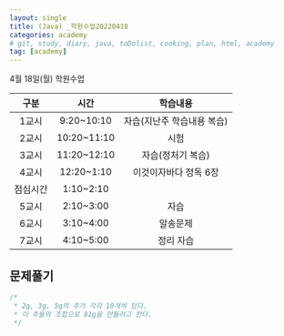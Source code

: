 ```yaml
---
layout: single
title: (Java) _학원수업20220418
categories: academy
# git, study, diary, java, toDolist, cooking, plan, html, academy
tag: [academy] 
---
```


4월 18일(월) 학원수업

|구분|시간|학습내용|
|:--:|:--:|:--:| 
|1교시|9:20~10:10|자습(지난주 학습내용 복습)|
|2교시|10:20~11:10|시험|
|3교시|11:20~12:10|자습(정처기 복습)|
|4교시|12:20~1:10|이것이자바다 정독 6장|
|점심시간|1:10~2:10||
|5교시|2:10~3:00|자습|
|6교시|3:10~4:00|알송문제|
|7교시|4:10~5:00|정리 자습|

## 문제풀기

~~~java
/*
 * 2g, 3g, 5g의 추가 각각 10개씩 있다. 
 * 이 추들의 조합으로 81g을 만들려고 한다. 
 */
~~~~